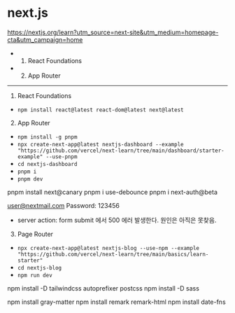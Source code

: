 # next.js

https://nextjs.org/learn?utm_source=next-site&utm_medium=homepage-cta&utm_campaign=home

- 1. React Foundations
- 2. App Router

---
1. React Foundations
- `npm install react@latest react-dom@latest next@latest`

2. App Router
- `npm install -g pnpm`
- `npx create-next-app@latest nextjs-dashboard --example "https://github.com/vercel/next-learn/tree/main/dashboard/starter-example" --use-pnpm`
- `cd nextjs-dashboard`
- `pnpm i`
- `pnpm dev`

pnpm install next@canary
pnpm i use-debounce
pnpm i next-auth@beta

user@nextmail.com
Password: 123456
- server action: form submit 에서 500 에러 발생한다. 원인은 아직은 못찾음.

3. Page Router
- `npx create-next-app@latest nextjs-blog --use-npm --example "https://github.com/vercel/next-learn/tree/main/basics/learn-starter"`
- `cd nextjs-blog`
- `npm run dev`

npm install -D tailwindcss autoprefixer postcss
npm install -D sass

npm install gray-matter
npm install remark remark-html
npm install date-fns
